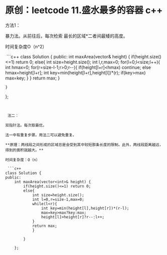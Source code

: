 # 原创：leetcode 11.盛水最多的容器 c++

方法1：

暴力法。从前往后，每次检索 最长的区域*二者间最矮的高度。

时间复杂度O（n^2）

 ```c++
class Solution {
public:
    int maxArea(vector<int>& height) {
        if(height.size()<=1) return 0;
        else{
            int size=height.size();
            int l,r,max=0;
            for(l=0;l<size;l++){
                int hmax=0;
                for(r=size-l-1;r>0;r--){
                    if(height[l+r]<hmax) continue;
                    else hmax=height[l+r];
                    int key=min(height[l+r],height[l])*(r);
                    if(key>max)
                        max=key;
                }
            }
            return max;
        }
        
    }
};
```


 法二：

双指针法。每次取最优。

法一中有重复步骤。用法二可以避免重复。

**原理：两线段之间形成的区域总是会受到其中较短那条长度的限制。此外，两线段距离越远，得到的面积就越大。**

时间复杂度：O（n）

 ```c++
class Solution {
public:
    int maxArea(vector<int>& height) {
        if(height.size()<=1) return 0;
        else{
            int size=height.size();
            int l=0,r=size-1,max=0;
            while(l<r){
                int key=min(height[l],height[r])*(r-l);
                max=key>max?key:max;
                height[l]>height[r]?r--:l++;
            }
            return max;
            }
            
        }
        
    };
```